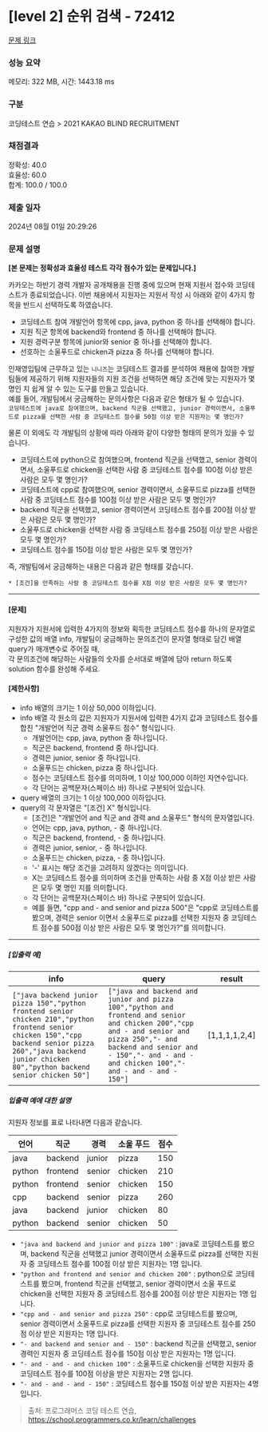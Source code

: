 # [level 2] 순위 검색 - 72412 

[문제 링크](https://school.programmers.co.kr/learn/courses/30/lessons/72412) 

### 성능 요약

메모리: 322 MB, 시간: 1443.18 ms

### 구분

코딩테스트 연습 > 2021 KAKAO BLIND RECRUITMENT

### 채점결과

정확성: 40.0<br/>효율성: 60.0<br/>합계: 100.0 / 100.0

### 제출 일자

2024년 08월 01일 20:29:26

### 문제 설명

<p><strong>[본 문제는 정확성과 효율성 테스트 각각 점수가 있는 문제입니다.]</strong></p>

<p>카카오는 하반기 경력 개발자 공개채용을 진행 중에 있으며 현재 지원서 접수와 코딩테스트가 종료되었습니다. 이번 채용에서 지원자는 지원서 작성 시 아래와 같이 4가지 항목을 반드시 선택하도록 하였습니다.</p>

<ul>
<li>코딩테스트 참여 개발언어 항목에 cpp, java, python 중 하나를 선택해야 합니다.</li>
<li>지원 직군 항목에 backend와 frontend 중 하나를 선택해야 합니다.</li>
<li>지원 경력구분 항목에 junior와 senior 중 하나를 선택해야 합니다.</li>
<li>선호하는 소울푸드로 chicken과 pizza 중 하나를 선택해야 합니다.</li>
</ul>

<p>인재영입팀에 근무하고 있는 <code>니니즈</code>는 코딩테스트 결과를 분석하여 채용에 참여한 개발팀들에 제공하기 위해 지원자들의 지원 조건을 선택하면 해당 조건에 맞는 지원자가 몇 명인 지 쉽게 알 수 있는 도구를 만들고 있습니다.<br>
예를 들어, 개발팀에서 궁금해하는 문의사항은 다음과 같은 형태가 될 수 있습니다.<br>
<code>코딩테스트에 java로 참여했으며, backend 직군을 선택했고, junior 경력이면서, 소울푸드로 pizza를 선택한 사람 중 코딩테스트 점수를 50점 이상 받은 지원자는 몇 명인가?</code></p>

<p>물론 이 외에도 각 개발팀의 상황에 따라 아래와 같이 다양한 형태의 문의가 있을 수 있습니다.</p>

<ul>
<li>코딩테스트에 python으로 참여했으며, frontend 직군을 선택했고, senior 경력이면서, 소울푸드로 chicken을 선택한 사람 중 코딩테스트 점수를 100점 이상 받은 사람은 모두 몇 명인가?</li>
<li>코딩테스트에 cpp로 참여했으며, senior 경력이면서, 소울푸드로 pizza를 선택한 사람 중 코딩테스트 점수를 100점 이상 받은 사람은 모두 몇 명인가?</li>
<li>backend 직군을 선택했고, senior 경력이면서 코딩테스트 점수를 200점 이상 받은 사람은 모두 몇 명인가? </li>
<li>소울푸드로 chicken을 선택한 사람 중 코딩테스트 점수를 250점 이상 받은 사람은 모두 몇 명인가?</li>
<li>코딩테스트 점수를 150점 이상 받은 사람은 모두 몇 명인가?</li>
</ul>

<p>즉, 개발팀에서 궁금해하는 내용은 다음과 같은 형태를 갖습니다.</p>
<div class="highlight"><pre class="codehilite"><code>* [조건]을 만족하는 사람 중 코딩테스트 점수를 X점 이상 받은 사람은 모두 몇 명인가?
</code></pre></div>
<hr>

<h4><strong>[문제]</strong></h4>

<p>지원자가 지원서에 입력한 4가지의 정보와 획득한 코딩테스트 점수를 하나의 문자열로 구성한 값의 배열 info, 개발팀이 궁금해하는 문의조건이 문자열 형태로 담긴 배열 query가 매개변수로 주어질 때,<br>
각 문의조건에 해당하는 사람들의 숫자를 순서대로 배열에 담아 return 하도록 solution 함수를 완성해 주세요.</p>

<h4><strong>[제한사항]</strong></h4>

<ul>
<li>info 배열의 크기는 1 이상 50,000 이하입니다.</li>
<li>info 배열 각 원소의 값은 지원자가 지원서에 입력한 4가지 값과 코딩테스트 점수를 합친 "개발언어 직군 경력 소울푸드 점수" 형식입니다.

<ul>
<li>개발언어는 cpp, java, python 중 하나입니다.</li>
<li>직군은 backend, frontend 중 하나입니다.</li>
<li>경력은 junior, senior 중 하나입니다.</li>
<li>소울푸드는 chicken, pizza 중 하나입니다.</li>
<li>점수는 코딩테스트 점수를 의미하며, 1 이상 100,000 이하인 자연수입니다.</li>
<li>각 단어는 공백문자(스페이스 바) 하나로 구분되어 있습니다.</li>
</ul></li>
<li>query 배열의 크기는 1 이상 100,000 이하입니다.</li>
<li>query의 각 문자열은 "[조건] X" 형식입니다.

<ul>
<li>[조건]은 "개발언어 and 직군 and 경력 and 소울푸드" 형식의 문자열입니다.</li>
<li>언어는 cpp, java, python, - 중 하나입니다.</li>
<li>직군은 backend, frontend, - 중 하나입니다.</li>
<li>경력은 junior, senior, - 중 하나입니다.</li>
<li>소울푸드는 chicken, pizza, - 중 하나입니다.</li>
<li>'-' 표시는 해당 조건을 고려하지 않겠다는 의미입니다.</li>
<li>X는 코딩테스트 점수를 의미하며 조건을 만족하는 사람 중 X점 이상 받은 사람은 모두 몇 명인 지를 의미합니다.</li>
<li>각 단어는 공백문자(스페이스 바) 하나로 구분되어 있습니다.</li>
<li>예를 들면, "cpp and - and senior and pizza 500"은 "cpp로 코딩테스트를 봤으며, 경력은 senior 이면서 소울푸드로 pizza를 선택한 지원자 중 코딩테스트 점수를 500점 이상 받은 사람은 모두 몇 명인가?"를 의미합니다.</li>
</ul></li>
</ul>

<hr>

<h5><strong>[입출력 예]</strong></h5>
<table class="table">
        <thead><tr>
<th>info</th>
<th>query</th>
<th>result</th>
</tr>
</thead>
        <tbody><tr>
<td><code>["java backend junior pizza 150","python frontend senior chicken 210","python frontend senior chicken 150","cpp backend senior pizza 260","java backend junior chicken 80","python backend senior chicken 50"]</code></td>
<td><code>["java and backend and junior and pizza 100","python and frontend and senior and chicken 200","cpp and - and senior and pizza 250","- and backend and senior and - 150","- and - and - and chicken 100","- and - and - and - 150"]</code></td>
<td>[1,1,1,1,2,4]</td>
</tr>
</tbody>
      </table>
<h5><strong>입출력 예에 대한 설명</strong></h5>

<p>지원자 정보를 표로 나타내면 다음과 같습니다.</p>
<table class="table">
        <thead><tr>
<th>언어</th>
<th>직군</th>
<th>경력</th>
<th>소울 푸드</th>
<th>점수</th>
</tr>
</thead>
        <tbody><tr>
<td>java</td>
<td>backend</td>
<td>junior</td>
<td>pizza</td>
<td>150</td>
</tr>
<tr>
<td>python</td>
<td>frontend</td>
<td>senior</td>
<td>chicken</td>
<td>210</td>
</tr>
<tr>
<td>python</td>
<td>frontend</td>
<td>senior</td>
<td>chicken</td>
<td>150</td>
</tr>
<tr>
<td>cpp</td>
<td>backend</td>
<td>senior</td>
<td>pizza</td>
<td>260</td>
</tr>
<tr>
<td>java</td>
<td>backend</td>
<td>junior</td>
<td>chicken</td>
<td>80</td>
</tr>
<tr>
<td>python</td>
<td>backend</td>
<td>senior</td>
<td>chicken</td>
<td>50</td>
</tr>
</tbody>
      </table>
<ul>
<li><code>"java and backend and junior and pizza 100"</code> : java로 코딩테스트를 봤으며, backend 직군을 선택했고 junior 경력이면서 소울푸드로 pizza를 선택한 지원자 중 코딩테스트 점수를 100점 이상 받은 지원자는 1명 입니다.</li>
<li><code>"python and frontend and senior and chicken 200"</code> : python으로 코딩테스트를 봤으며, frontend 직군을 선택했고, senior 경력이면서 소울 푸드로 chicken을 선택한 지원자 중 코딩테스트 점수를 200점 이상 받은 지원자는 1명 입니다.</li>
<li><code>"cpp and - and senior and pizza 250"</code> : cpp로 코딩테스트를 봤으며, senior 경력이면서 소울푸드로 pizza를 선택한 지원자 중 코딩테스트 점수를 250점 이상 받은 지원자는 1명 입니다.</li>
<li><code>"- and backend and senior and - 150"</code> : backend 직군을 선택했고, senior 경력인 지원자 중 코딩테스트 점수를 150점 이상 받은 지원자는 1명 입니다.</li>
<li><code>"- and - and - and chicken 100"</code> : 소울푸드로 chicken을 선택한 지원자 중 코딩테스트 점수를 100점 이상을 받은 지원자는 2명 입니다.</li>
<li><code>"- and - and - and - 150"</code> : 코딩테스트 점수를 150점 이상 받은 지원자는 4명 입니다.</li>
</ul>


> 출처: 프로그래머스 코딩 테스트 연습, https://school.programmers.co.kr/learn/challenges